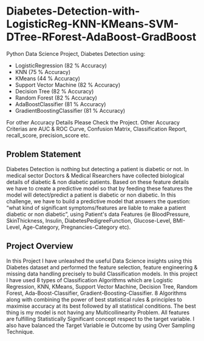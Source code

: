 # Diabetes-Detection-with-LogisticReg-KNN-KMeans-SVM-DTree-RForest-AdaBoost-GradBoost
Python Data Science Project, Diabetes Detection using:

- LogisticRegression (82 % Accuracy)
- KNN (75 % Accuracy)
- KMeans (44 % Accuracy)
- Support Vector Machine (82 % Accuracy)
- Decision Tree (82 % Accuracy)
- Random Forest (82 % Accuracy)
- AdaBoostClassifier (81 % Accuracy)
- GradientBoostingClassifier (81 % Accuracy)

For other Accuracy Details Please Check the Project. Other Accuracy Criterias are AUC & ROC Curve, Confusion Matrix, Classification Report, recall_score, precision_score etc.

## Problem Statement
Diabetes Detection is nothing but detecting a patient is diabetic or not. In medical sector Doctors & Medical Rsearchers have collected biological details of diabetic & non diabetic patients. Based on these feature details we have to create a predictive model so that by feeding these features the model will detect/predict a patient is diabetic or non diabetic.
In this challenge, we have to build a predictive model that answers the question: “what kind of significant symptoms/features are liable to make a patient diabetic or non diabetic”, using Patient's data Features (ie BloodPressure, SkinThickness, Insulin, DiabetesPedigreeFunction, Glucose-Level, BMI-Level, Age-Category, Pregnancies-Category etc).

## Project Overview
In this Project I have unleashed the useful Data Science insights using this Diabetes dataset and performed the feature selection, feature engineering & missing data handling precisely to build Classification models. In this project I have used 8 types of Classification Algorithms which are Logistic Regression, KNN, KMeans, Support Vector Machine, Decision Tree, Random Forest, Ada-Boost-Classifier, Gradient-Boosting-Classifier. 8 Algorithms along with combining the power of best statistical rules & principles to maximise accuracy at its best followed by all statistical conditions. The best thing is my model is not having any Multicollinearity Problem. All features are fulfilling Statistically Significant concept respect to the target variable. I also have balanced the Target Variable ie Outcome by using Over Sampling Technique.
